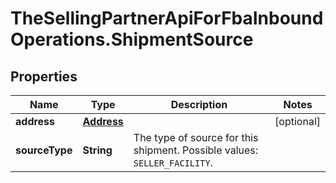 # TheSellingPartnerApiForFbaInboundOperations.ShipmentSource

## Properties
Name | Type | Description | Notes
------------ | ------------- | ------------- | -------------
**address** | [**Address**](Address.md) |  | [optional] 
**sourceType** | **String** | The type of source for this shipment. Possible values: `SELLER_FACILITY`. | 


